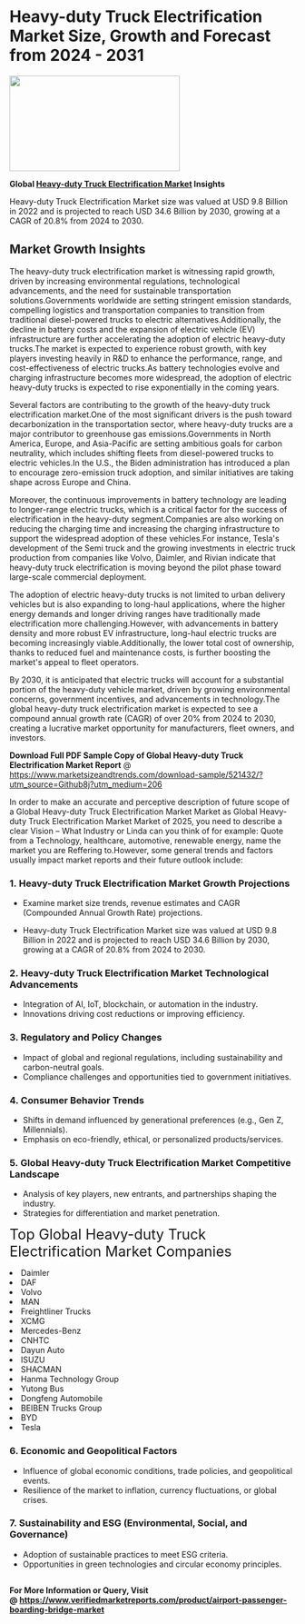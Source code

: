 <H1>Heavy-duty Truck Electrification Market Size, Growth and Forecast from 2024 - 2031</H1><img class="aligncenter size-medium wp-image-584254" src="https://thirdeyenews.in/wp-content/uploads/2024/09/Global-Market-Research-300x168.jpeg" alt="" width="300" height="168" /><p><strong>Global&nbsp;<a href="https://www.marketsizeandtrends.com/download-sample/521432/?utm_source=Github8j?utm_medium=206">Heavy-duty Truck Electrification Market</a> Insights</strong></p><p>Heavy-duty Truck Electrification Market size was valued at USD 9.8 Billion in 2022 and is projected to reach USD 34.6 Billion by 2030, growing at a CAGR of 20.8% from 2024 to 2030.</p><p><h2>Market Growth Insights</h2> <p>The heavy-duty truck electrification market is witnessing rapid growth, driven by increasing environmental regulations, technological advancements, and the need for sustainable transportation solutions.Governments worldwide are setting stringent emission standards, compelling logistics and transportation companies to transition from traditional diesel-powered trucks to electric alternatives.Additionally, the decline in battery costs and the expansion of electric vehicle (EV) infrastructure are further accelerating the adoption of electric heavy-duty trucks.The market is expected to experience robust growth, with key players investing heavily in R&D to enhance the performance, range, and cost-effectiveness of electric trucks.As battery technologies evolve and charging infrastructure becomes more widespread, the adoption of electric heavy-duty trucks is expected to rise exponentially in the coming years.</p> <p>Several factors are contributing to the growth of the heavy-duty truck electrification market.One of the most significant drivers is the push toward decarbonization in the transportation sector, where heavy-duty trucks are a major contributor to greenhouse gas emissions.Governments in North America, Europe, and Asia-Pacific are setting ambitious goals for carbon neutrality, which includes shifting fleets from diesel-powered trucks to electric vehicles.In the U.S., the Biden administration has introduced a plan to encourage zero-emission truck adoption, and similar initiatives are taking shape across Europe and China.</p> <p>Moreover, the continuous improvements in battery technology are leading to longer-range electric trucks, which is a critical factor for the success of electrification in the heavy-duty segment.Companies are also working on reducing the charging time and increasing the charging infrastructure to support the widespread adoption of these vehicles.For instance, Tesla's development of the Semi truck and the growing investments in electric truck production from companies like Volvo, Daimler, and Rivian indicate that heavy-duty truck electrification is moving beyond the pilot phase toward large-scale commercial deployment.</p> <p>The adoption of electric heavy-duty trucks is not limited to urban delivery vehicles but is also expanding to long-haul applications, where the higher energy demands and longer driving ranges have traditionally made electrification more challenging.However, with advancements in battery density and more robust EV infrastructure, long-haul electric trucks are becoming increasingly viable.Additionally, the lower total cost of ownership, thanks to reduced fuel and maintenance costs, is further boosting the market's appeal to fleet operators.</p> <p>By 2030, it is anticipated that electric trucks will account for a substantial portion of the heavy-duty vehicle market, driven by growing environmental concerns, government incentives, and advancements in technology.The global heavy-duty truck electrification market is expected to see a compound annual growth rate (CAGR) of over 20% from 2024 to 2030, creating a lucrative market opportunity for manufacturers, fleet owners, and investors.</p> <p><span class=""><strong>Download Full PDF Sample Copy of Global Heavy-duty Truck Electrification Market Report</strong> @ <a href="https://www.marketsizeandtrends.com/download-sample/521432/?utm_source=Github8j?utm_medium=206" target="_blank">https://www.marketsizeandtrends.com/download-sample/521432/?utm_source=Github8j?utm_medium=206</a></span></p><p>In order to make an accurate and perceptive description of future scope of a Global&nbsp;Heavy-duty Truck Electrification Market Market as Global&nbsp;Heavy-duty Truck Electrification Market Market of 2025, you need to describe a clear Vision &ndash; What Industry or Linda can you think of for example: Quote from a Technology, healthcare, automotive, renewable energy, name the market you are Reffering to.However, some general trends and factors usually impact market reports and their future outlook include:</p><h3>1.&nbsp;<strong>Heavy-duty Truck Electrification Market Growth Projections</strong></h3><ul><li>Examine market size trends, revenue estimates and CAGR (Compounded Annual Growth Rate) projections.</li><li><p>Heavy-duty Truck Electrification Market size was valued at USD 9.8 Billion in 2022 and is projected to reach USD 34.6 Billion by 2030, growing at a CAGR of 20.8% from 2024 to 2030.</p></li></ul><h3>2.&nbsp;<strong>Heavy-duty Truck Electrification Market Technological Advancements</strong></h3><ul><li>Integration of AI, IoT, blockchain, or automation in the industry.</li><li>Innovations driving cost reductions or improving efficiency.</li></ul><h3>3.&nbsp;<strong>Regulatory and Policy Changes</strong></h3><ul><li>Impact of global and regional regulations, including sustainability and carbon-neutral goals.</li><li>Compliance challenges and opportunities tied to government initiatives.</li></ul><h3>4.&nbsp;<strong>Consumer Behavior Trends</strong></h3><ul><li>Shifts in demand influenced by generational preferences (e.g., Gen Z, Millennials).</li><li>Emphasis on eco-friendly, ethical, or personalized products/services.</li></ul><h3>5.&nbsp;<strong>Global Heavy-duty Truck Electrification Market Competitive Landscape</strong></h3><ul><li>Analysis of key players, new entrants, and partnerships shaping the industry.</li><li>Strategies for differentiation and market penetration.</li></ul><p data-pm-slice="1 1 []"><span style="color: inherit; font-family: inherit; font-size: 25px;">Top Global Heavy-duty Truck Electrification Market Companies</span></p><div class="" data-test-id=""><p><li>Daimler</li><li> DAF</li><li> Volvo</li><li> MAN</li><li> Freightliner Trucks</li><li> XCMG</li><li> Mercedes-Benz</li><li> CNHTC</li><li> Dayun Auto</li><li> ISUZU</li><li> SHACMAN</li><li> Hanma Technology Group</li><li> Yutong Bus</li><li> Dongfeng Automobile</li><li> BEIBEN Trucks Group</li><li> BYD</li><li> Tesla</li></p></div><h3>6.&nbsp;<strong>Economic and Geopolitical Factors</strong></h3><ul><li>Influence of global economic conditions, trade policies, and geopolitical events.</li><li>Resilience of the market to inflation, currency fluctuations, or global crises.</li></ul><h3>7.&nbsp;<strong>Sustainability and ESG (Environmental, Social, and Governance)</strong></h3><ul><li>Adoption of sustainable practices to meet ESG criteria.</li><li>Opportunities in green technologies and circular economy principles.</li></ul><h2><strong style="font-size: 14px;">For More Information or Query, Visit @&nbsp;</strong><a style="background-color: #ffffff; font-size: 14px;" href="https://www.marketsizeandtrends.com/report/heavy-duty-truck-electrification-market/" target="_blank">https://www.verifiedmarketreports.com/product/airport-passenger-boarding-bridge-market</a></h2>